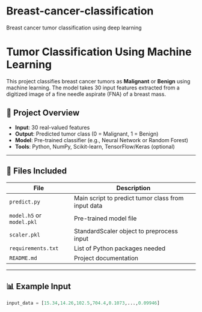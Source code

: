 # Breast-cancer-classification
Breast cancer tumor classification using deep learning
# Tumor Classification Using Machine Learning

This project classifies breast cancer tumors as **Malignant** or **Benign** using machine learning. The model takes 30 input features extracted from a digitized image of a fine needle aspirate (FNA) of a breast mass.

## 🚀 Project Overview

- **Input**: 30 real-valued features
- **Output**: Predicted tumor class (0 = Malignant, 1 = Benign)
- **Model**: Pre-trained classifier (e.g., Neural Network or Random Forest)
- **Tools**: Python, NumPy, Scikit-learn, TensorFlow/Keras (optional)

---

## 📂 Files Included

| File | Description |
|------|-------------|
| `predict.py` | Main script to predict tumor class from input data |
| `model.h5` or `model.pkl` | Pre-trained model file |
| `scaler.pkl` | StandardScaler object to preprocess input |
| `requirements.txt` | List of Python packages needed |
| `README.md` | Project documentation |

---

## 📊 Example Input

```python
input_data = [15.34,14.26,102.5,704.4,0.1073,...,0.09946]
